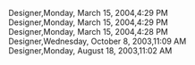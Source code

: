 ﻿Designer,Monday, March 15, 2004,4:29 PM  Designer,Monday, March 15, 2004,4:29 PM  Designer,Monday, March 15, 2004,4:28 PM  Designer,Wednesday, October 8, 2003,11:09 AM  Designer,Monday, August 18, 2003,11:02 AM